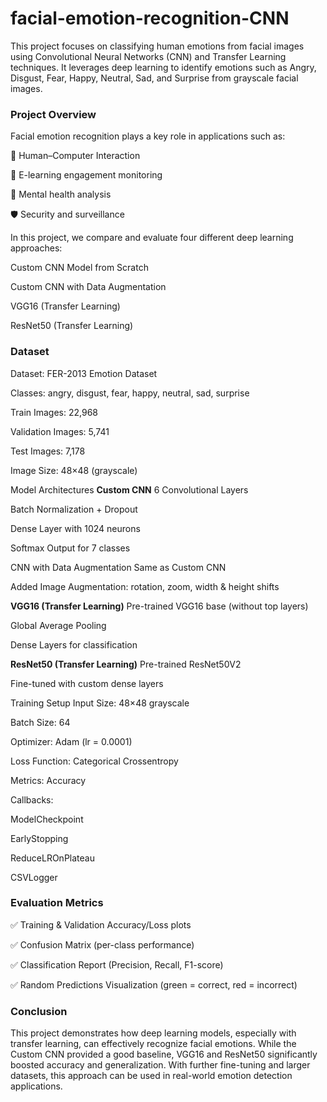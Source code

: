 # facial-emotion-recognition-CNN

This project focuses on classifying human emotions from facial images using Convolutional Neural Networks (CNN) and Transfer Learning techniques. It leverages deep learning to identify emotions such as Angry, Disgust, Fear, Happy, Neutral, Sad, and Surprise from grayscale facial images.

### Project Overview
Facial emotion recognition plays a key role in applications such as:

🎥 Human–Computer Interaction

🏫 E-learning engagement monitoring

🏥 Mental health analysis

🛡️ Security and surveillance

In this project, we compare and evaluate four different deep learning approaches:

Custom CNN Model from Scratch

Custom CNN with Data Augmentation

VGG16 (Transfer Learning)

ResNet50 (Transfer Learning)

### Dataset
Dataset: FER-2013 Emotion Dataset

Classes: angry, disgust, fear, happy, neutral, sad, surprise

Train Images: 22,968

Validation Images: 5,741

Test Images: 7,178

Image Size: 48×48 (grayscale)

 Model Architectures
**Custom CNN**
6 Convolutional Layers

Batch Normalization + Dropout

Dense Layer with 1024 neurons

Softmax Output for 7 classes

CNN with Data Augmentation
Same as Custom CNN

Added Image Augmentation: rotation, zoom, width & height shifts

**VGG16 (Transfer Learning)**
Pre-trained VGG16 base (without top layers)

Global Average Pooling

Dense Layers for classification

**ResNet50 (Transfer Learning)**
Pre-trained ResNet50V2

Fine-tuned with custom dense layers

Training Setup
Input Size: 48×48 grayscale

Batch Size: 64

Optimizer: Adam (lr = 0.0001)

Loss Function: Categorical Crossentropy

Metrics: Accuracy

Callbacks:

ModelCheckpoint

EarlyStopping

ReduceLROnPlateau

CSVLogger

### Evaluation Metrics
✅ Training & Validation Accuracy/Loss plots

✅ Confusion Matrix (per-class performance)

✅ Classification Report (Precision, Recall, F1-score)

✅ Random Predictions Visualization (green = correct, red = incorrect)

### Conclusion
This project demonstrates how deep learning models, especially with transfer learning, can effectively recognize facial emotions. While the Custom CNN provided a good baseline, VGG16 and ResNet50 significantly boosted accuracy and generalization. With further fine-tuning and larger datasets, this approach can be used in real-world emotion detection applications.
